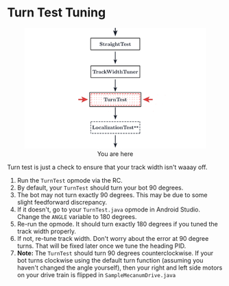 # Turn Test Tuning

<figure align="center">
    <img src="./assets/you-are-here/YouAreHere-TurnTest-quarter.png" alt="You are on the turn test step">
    <figcaption class="mt-2 text-gray-600 text-center">You are here</figcaption>
</figure>

Turn test is just a check to ensure that your track width isn't waaay off.

1. Run the `TurnTest` opmode via the RC.
2. By default, your `TurnTest` should turn your bot 90 degrees.
3. The bot may not turn exactly 90 degrees. This may be due to some slight feedforward discrepancy.
4. If it doesn't, go to your `TurnTest.java` opmode in Android Studio. Change the `ANGLE` variable to 180 degrees.
5. Re-run the opmode. It should turn exactly 180 degrees if you tuned the track width properly.
6. If not, re-tune track width. Don't worry about the error at 90 degree turns. That will be fixed later once we tune the heading PID.
7. **Note:** The `TurnTest` should turn 90 degrees counterclockwise. If your bot turns clockwise using the default turn function (assuming you haven't changed the angle yourself), then your right and left side motors on your drive train is flipped in `SampleMecanumDrive.java`
